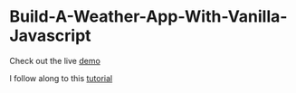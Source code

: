 # Build-A-Weather-App-With-Vanilla-Javascript

Check out the live [demo](https://zt-weather.netlify.app/)

I follow along to this [tutorial](https://www.youtube.com/watch?v=wPElVpR1rwA)

